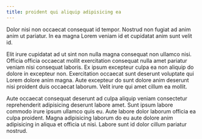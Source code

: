 ```yaml
---
title: proident qui aliquip adipisicing ea
---
```


Dolor nisi non occaecat consequat id tempor. Nostrud non fugiat ad anim anim ut pariatur. In ea magna Lorem veniam id et cupidatat anim sunt velit id.

Elit irure cupidatat ad ut sint non nulla magna consequat non ullamco nisi. Officia officia occaecat mollit exercitation consequat nulla amet pariatur veniam nisi consequat laboris. Ex ipsum excepteur culpa ea non aliquip do dolore in excepteur non. Exercitation occaecat sunt deserunt voluptate qui Lorem dolore anim magna. Aute excepteur do sunt dolore anim deserunt nisi proident duis occaecat laborum. Velit irure qui amet cillum ea mollit.

Aute occaecat consequat deserunt ad culpa aliquip veniam consectetur reprehenderit adipisicing deserunt labore amet. Sunt ipsum labore commodo irure ipsum ullamco quis eu. Aute labore dolor laborum officia ea culpa proident. Magna adipisicing laborum do eu aute dolore anim adipisicing in aliqua et officia ut nisi. Labore sunt id dolor cillum pariatur nostrud.